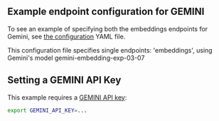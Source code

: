 ## Example endpoint configuration for GEMINI

To see an example of specifying both the embeddings endpoints for Gemini, see [the configuration](config.yaml) YAML file.

This configuration file specifies single endpoints: 'embeddings', using Gemini's model gemini-embedding-exp-03-07

## Setting a GEMINI API Key

This example requires a [GEMINI API key](https://ai.google.dev/gemini-api/docs/api-key):

```sh
export GEMINI_API_KEY=...
```
